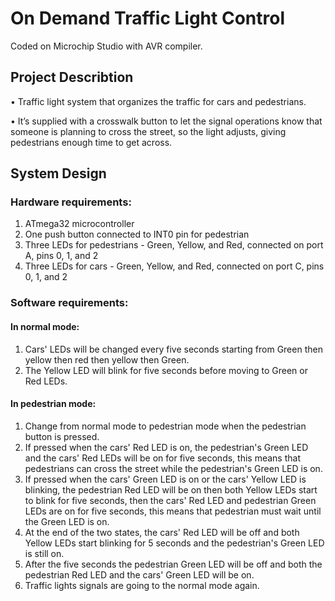 # On Demand Traffic Light Control
Coded on Microchip Studio with AVR compiler. 

## Project Describtion 
• Traffic light system that organizes the traffic for cars 
and pedestrians.

• It’s supplied with a crosswalk button to let the signal 
operations know that someone is planning to cross 
the street, so the light adjusts, giving pedestrians 
enough time to get across.

## System Design

### Hardware requirements:
1. ATmega32 microcontroller
2. One push button connected to INT0 pin for pedestrian
3. Three LEDs for pedestrians - Green, Yellow, and Red, connected on port A, pins 0, 1, and 2
4. Three LEDs for cars - Green, Yellow, and Red, connected on port C, pins 0, 1, and 2

### Software requirements:

#### In normal mode:
1. Cars' LEDs will be changed every five seconds starting from Green then yellow then red then yellow then Green.
2. The Yellow LED will blink for five seconds before moving to Green or Red LEDs.

#### In pedestrian mode:
1. Change from normal mode to pedestrian mode when the pedestrian button is pressed.
2. If pressed when the cars' Red LED is on, the pedestrian's Green LED and the cars' Red LEDs will be on for five seconds, this means that pedestrians can cross the street while the 
pedestrian's Green LED is on.
3. If pressed when the cars' Green LED is on or the cars' Yellow LED is blinking, the pedestrian Red LED will be on then both Yellow LEDs start to blink for five seconds, then the cars' 
Red LED and pedestrian Green LEDs are on for five seconds, this means that pedestrian must wait until the Green LED is on.
4. At the end of the two states, the cars' Red LED will be off and both Yellow LEDs start blinking for 5 seconds and the pedestrian's Green LED is still on.
5. After the five seconds the pedestrian Green LED will be off and both the pedestrian Red LED and the cars' Green LED will be on.
6. Traffic lights signals are going to the normal mode again.


